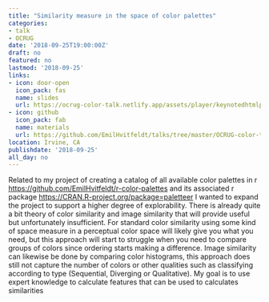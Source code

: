 ```yaml
---
title: "Similarity measure in the space of color palettes"
categories:
- talk
- OCRUG
date: '2018-09-25T19:00:00Z'
draft: no
featured: no
lastmod: '2018-09-25'
links:
- icon: door-open
  icon_pack: fas
  name: slides
  url: https://ocrug-color-talk.netlify.app/assets/player/keynotedhtmlplayer
- icon: github
  icon_pack: fab
  name: materials
  url: https://github.com/EmilHvitfeldt/talks/tree/master/OCRUG-color-talk
location: Irvine, CA
publishdate: '2018-09-25'
all_day: no
---
```


Related to my project of creating a catalog of all available color palettes in r https://github.com/EmilHvitfeldt/r-color-palettes and its associated r package https://CRAN.R-project.org/package=paletteer I wanted to expand the project to support a higher degree of explorability. There is already quite a bit theory of color similarity and image similarity that will provide useful but unfortunately insufficient. For standard color similarity using some kind of space measure in a perceptual color space will likely give you what you need, but this approach will start to struggle when you need to compare groups of colors since ordering starts making a difference. Image similarity can likewise be done by comparing color histograms, this approach does still not capture the number of colors or other qualities such as classifying according to type (Sequential, Diverging or Qualitative). My goal is to use expert knowledge to calculate features that can be used to calculates similarities
